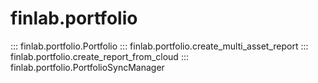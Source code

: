 # finlab.portfolio

::: finlab.portfolio.Portfolio
::: finlab.portfolio.create_multi_asset_report
::: finlab.portfolio.create_report_from_cloud
::: finlab.portfolio.PortfolioSyncManager
